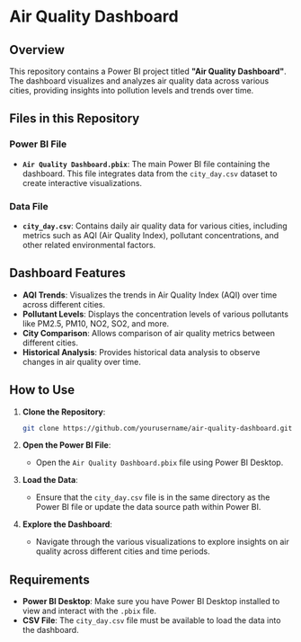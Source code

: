 # Air Quality Dashboard

## Overview

This repository contains a Power BI project titled **"Air Quality Dashboard"**. The dashboard visualizes and analyzes air quality data across various cities, providing insights into pollution levels and trends over time.

## Files in this Repository

### Power BI File
- **`Air Quality Dashboard.pbix`**: The main Power BI file containing the dashboard. This file integrates data from the `city_day.csv` dataset to create interactive visualizations.

### Data File
- **`city_day.csv`**: Contains daily air quality data for various cities, including metrics such as AQI (Air Quality Index), pollutant concentrations, and other related environmental factors.

## Dashboard Features

- **AQI Trends**: Visualizes the trends in Air Quality Index (AQI) over time across different cities.
- **Pollutant Levels**: Displays the concentration levels of various pollutants like PM2.5, PM10, NO2, SO2, and more.
- **City Comparison**: Allows comparison of air quality metrics between different cities.
- **Historical Analysis**: Provides historical data analysis to observe changes in air quality over time.

## How to Use

1. **Clone the Repository**:
    ```bash
    git clone https://github.com/yourusername/air-quality-dashboard.git
    ```
2. **Open the Power BI File**:
    - Open the `Air Quality Dashboard.pbix` file using Power BI Desktop.

3. **Load the Data**:
    - Ensure that the `city_day.csv` file is in the same directory as the Power BI file or update the data source path within Power BI.

4. **Explore the Dashboard**:
    - Navigate through the various visualizations to explore insights on air quality across different cities and time periods.

## Requirements

- **Power BI Desktop**: Make sure you have Power BI Desktop installed to view and interact with the `.pbix` file.
- **CSV File**: The `city_day.csv` file must be available to load the data into the dashboard.
